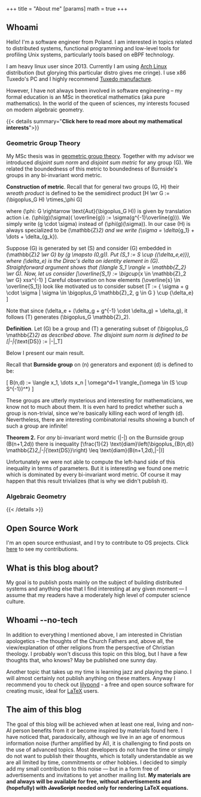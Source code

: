 +++
title = "About me"
[params]
math = true
+++

## Whoami

Hello! I'm a software engineer from Poland. I am interested in topics related to distributed systems, functional
programming and low-level tools for profiling Unix systems, particularly tools based on eBPF technology.

I am heavy linux user since 2013. Currently I am using [Arch Linux](https://archlinux.org/) distribution (but glorying
this particular distro gives me cringe). I use x86 Tuxedo's PC and I highly
recommend [Tuxedo manufacture](https://www.tuxedocomputers.com/en).

However, I have not always been involved in software engineering – my formal education is an MSc in theoretical
mathematics (aka pure mathematics). In the world of the queen of sciences, my interests focused on modern algebraic
geometry.

{{< details summary="**Click here to read more about my mathematical interests**">}}

### Geometric Group Theory

My MSc thesis was in [geometric group theory](https://en.wikipedia.org/wiki/Geometric_group_theory). Together with my
advisor we introduced *disjoint sum norm* and *disjoint sum metric* for any group \(G\). We related the boundedness of
this metric to boundedness of Burnside's groups in any bi-invariant word metric.

**Construction of metric**. Recall that for general two groups \(G, H\) their *wreath product* is defined to be the
semidirect product \[H \wr G := (\bigoplus_G H) \rtimes_\phi G\]

where \(\phi: G \rightarrow \text{Aut}(\bigoplus_G H)\) is given by translation action i.e. \(\phi(g)(\sigma)(
\overline{g}) := \sigma(g^{-1}\overline{g})\). We simply write \(g \cdot \sigma\) instead of \(\phi(g)(\sigma)\). In our
case \(H\) is always specialized to be \(\mathbb{Z}_2\) and we write \(\sigma = \delta_{g_1} + \dots + \delta_{g_k}\).

Suppose \(G\) is generated by set \(S\) and consider \(G\) embedded in \(\mathbb{Z}_2 \wr G\) by \(g \mapsto (0,g)\).
Put \(S_1 := S \cup \{(\delta_e,e)\}\), where \(\delta_e\) is the Dirac's delta on identity element in \(G\).
Straighforward argument shows that \(\langle S_1 \rangle = \mathbb{Z_2} \wr G\). Now, let us consider \[\overline{S_1}
:= \bigcup_{x \in \mathbb{Z}_2 \wr G} xsx^{-1} \] Careful observation on how elements \(\overline{s} \in
\overline{S_1}\) look like motivated us to consider subset \[T := \{ \sigma + g \cdot \sigma | \sigma \in \bigoplus_G
\mathbb{Z}_2, g \in G \} \cup \{\delta_e\} \]

Note that since \(\delta_e + (\delta_g + g^{-1} \cdot \delta_g) = \delta_g\), it follows \(T\) generates \(\bigoplus_G
\mathbb{Z}_2\).

**Definition**. Let \(G\) be a group and \(T\) a generating subset of \(\bigoplus_G \mathbb{Z}_2\) as described above.
The disjoint sum norm is defined to be \[|-|_{\text{DS}} := |-|_T\]

Below I present our main result.

Recall that **Burnside group** on \(n\) generators and exponent \(d\) is defined to be:

\[ B(n,d) := \langle x_1, \dots x_n | \omega^d=1 \rangle_{\omega \in (S \cup S^{-1})^*} \]

These groups are utterly mysterious and interesting for mathematicians, we know not to much about them. It is even hard
to predict whether such a group is non-trivial, since we're basically killing each word of length \(d\). Nevertheless,
there are interesting combinatorial results showing a bunch of such a group are infinite!

**Theorem 2.** For *any* bi-invariant word metric \(|-|\) on the Burnside group \(B(n+1,2d)\) there is inequality
\[\frac{1}{2} \text{diam}\left(\bigoplus_{B(n,d)} \mathbb{Z}_2,|-|_{\text{DS}}\right) \leq \text{diam}(B(n+1,2d),|-|)\]

Unfortunately we were not able to compute the left-hand side of this inequality in terms of parameters. But it is
interesting we found one metric which is dominated by every bi-invariant word metric. Of course it may happen that this
result trivializes (that is why we didn't publish it).

### Algebraic Geometry

{{< /details >}}

## Open Source Work

I'm an open source enthusiast, and I try to contribute to OS projects. Click [here](/opensource) to see my
contributions.

## What is this blog about?

My goal is to publish posts mainly on the subject of building distributed systems and anything else that I find
interesting at any given moment — I assume that my readers have a moderately high level of computer science culture.

## Whoami --no-tech

In addition to everything I mentioned above, I am interested in Christian apologetics – the thoughts of the Church
Fathers and, above all, the view/explanation of other religions from the perspective of Christian theology. I probably
won't discuss this topic on this blog, but I have a few thoughts that, who knows? May be published one sunny day.

Another topic that takes up my time is learning jazz and playing the piano. I will almost certainly not publish anything
on these matters. Anyway I recommend you to check out [lilypond](https://lilypond.org/) - a free and open source
software for creating music, ideal for [LaTeX](https://en.wikipedia.org/wiki/LaTeX) users.

## The aim of this blog

The goal of this blog will be achieved when at least one real, living and non-AI person benefits from it or become
inspired by materials found here. I have noticed that, paradoxically, although we live in an age of enormous information
noise (further amplified by AI), it is challenging to find posts on the use of advanced topics. Most developers do not
have the time or simply do not want to publish their thoughts, which is totally understandable as we are all limited by
time, commitments or other hobbies. I decided to simply add my small contribution to this noise — but in a form free of
advertisements and invitations to yet another mailing list. __My materials are and always will be available for free,
without advertisements and (hopefully) with ~~JavaScript~~ needed only for rendering LaTeX equations.__